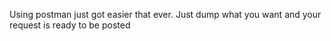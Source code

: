 Using postman just got easier that ever.
Just dump what you want and your request is ready to be posted